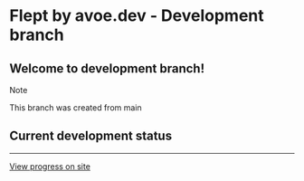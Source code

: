 # Flept by avoe.dev - Development branch

## Welcome to development branch!

> [!NOTE]
> This branch was created from main

## Current development status

---

[View progress on site](dev.flept.vercel.app)
